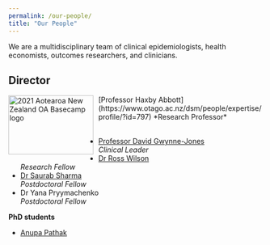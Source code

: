 ```yaml
---
permalink: /our-people/
title: "Our People"
---
```


We are a multidisciplinary team of clinical epidemiologists, health economists, outcomes researchers, and clinicians.

## Director

<img src="/images/bio-photo.jpg" alt="2021 Aotearoa New Zealand OA Basecamp logo" style="float:left;margin-right:10px" width="168" height="117" />
[Professor Haxby Abbott](https://www.otago.ac.nz/dsm/people/expertise/profile/?id=797)  
*Research Professor*

<br>

<br>

* [Professor David Gwynne-Jones](https://www.otago.ac.nz/dsm-surgery/staff/expertise/profile/index.html?id=723)  
*Clinical Leader*
* [Dr Ross Wilson](https://www.otago.ac.nz/medical-school/people/expertise/profile/index.html?id=2457)  
*Research Fellow*
* [Dr Saurab Sharma](https://www.otago.ac.nz/dsm-surgery/staff/expertise/profile/index.html?id=3317)  
*Postdoctoral Fellow*
* Dr Yana Pryymachenko  
*Postdoctoral Fellow*

<strong>PhD students</strong>
* [Anupa Pathak](https://www.otago.ac.nz/dsm-surgery/staff/expertise/profile/index.html?id=3318)